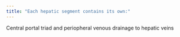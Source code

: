 ```yaml
---
title: "Each hepatic segment contains its own:"
---
```

Central portal triad and periopheral venous drainage to hepatic veins

